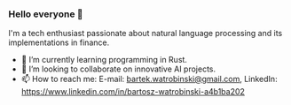 ### Hello everyone 👋
I'm a tech enthusiast passionate about natural language processing and its implementations in finance.

- 🌱 I’m currently learning programming in Rust.
- 👯 I’m looking to collaborate on innovative AI projects.
- 📫 How to reach me: E-mail: bartek.watrobinski@gmail.com, LinkedIn: https://www.linkedin.com/in/bartosz-watrobinski-a4b1ba202


